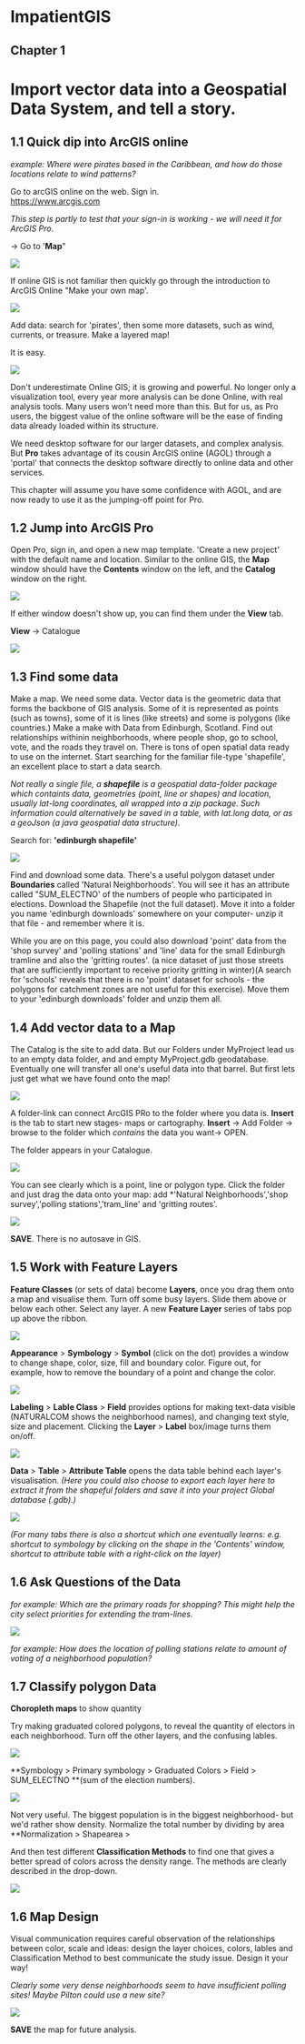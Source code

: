 # ImpatientGIS

## Chapter 1
# Import vector data into a Geospatial Data System, and tell a story.

## 1.1 Quick dip into ArcGIS online

*example: Where were pirates based in the Caribbean, and how do those locations relate to wind patterns?* 

Go to arcGIS online on the web. Sign in.   
https://www.arcgis.com


*This step is partly to test that your sign-in is working - we will need it for ArcGIS Pro.* 

-> Go to '**Map**" 


![](./SHOTS1/makeOwnMap.jpg)

If online GIS is not familiar then quickly go through the introduction to ArcGIS Online "Make your own map'.

![](./SHOTS1/1c_addData.jpg)

Add data: search for 'pirates', then some more datasets, such as wind, currents, or treasure.  Make a layered map!  

It is easy. 

![](./SHOTS1/pirates.jpg)

Don't underestimate Online GIS; it is growing and powerful.  No longer only a visualization tool, every year more analysis can be done Online, with real analysis tools.  Many users won't need more than this. But for us, as Pro users, the biggest value of the online software will be the ease of finding data already loaded within its structure.  

We need desktop software for our larger datasets, and complex analysis. But **Pro** takes advantage of its cousin ArcGIS online (AGOL) through a 'portal' that connects the desktop software directly to online data and other services. 

This chapter will assume you have some confidence with AGOL, and are now ready to use it as the jumping-off point for Pro. 


## 1.2 Jump into ArcGIS Pro

Open Pro, sign in, and open a new map template. 'Create a new project' with the default name and location. Similar to the online GIS, the **Map** window should have the **Contents** window on the left, and the **Catalog** window on the right.

![](./SHOTS1/1b_empty.jpg)

If either window doesn't show up, you can find them under the **View** tab.

**View** -> Catalogue

![](./SHOTS1/1b_catalogue.jpg)

## 1.3 Find some data

Make a map. We need some data.
Vector data is the geometric data that forms the backbone of GIS analysis. Some of it is represented as points (such as towns), some of it is lines (like streets) and some is polygons (like countries.)
Make a make with Data from Edinburgh, Scotland. Find out relationships withinin neighborhoods, where people shop, go to school, vote, and the roads they travel on.  There is tons of open spatial data ready to use on the internet. Start searching for the familiar file-type 'shapefile', an excellent place to start a data search. 

*Not really a single file, a **shapefile** is a geospatial data-folder package which containts data, geometries (point, line or shapes) and location, usually lat-long coordinates, all wrapped into a zip package. Such information could alternatively be saved in a table, with lat.long data, or as a geoJson (a java geospatial data structure)*.  

Search for:
**'edinburgh shapefile'**

![](SHOTS1/edinShape.png)

Find and download some data. There's a useful polygon dataset under **Boundaries** called 'Natural Neighborhoods'.  You will see it has an attribute called "SUM_ELECTNO' of the numbers of people who participated in elections.  Download the Shapefile (not the full dataset). Move it into a folder you name 'edinburgh downloads' somewhere on your computer- unzip it that file - and remember where it is.

While you are on this page, you could also download 'point' data from the 'shop survey' and 'polling stations' and 'line' data for the small Edinburgh tramline and also the 'gritting routes'. (a nice dataset of just those streets that are sufficiently important to receive priority gritting in winter)(A search for 'schools' reveals that there is no 'point' dataset for schools - the polygons for catchment zones are not useful for this exercise).  Move them to your 'edinburgh downloads' folder and unzip them all.  

## 1.4 Add vector data to a Map

The Catalog is the site to add data. But our Folders under MyProject lead us to an empty data folder, and and empty MyProject.gdb geodatabase.  Eventually one will transfer all one's useful data into that barrel. But first lets just get what we have found onto the map! 

![](SHOTS1/AddFOlder.png)

A folder-link can connect ArcGIS PRo to the folder where you data is. **Insert** is the tab to start new stages- maps or cartography. 
**Insert** -> Add Folder -> browse to the folder which *contains* the data you want-> OPEN. 

The folder appears in your Catalogue. 

![](SHOTS1/dataList.png)

You can see clearly which is a point, line or polygon type.
Click the folder and just drag the data onto your map: add *'Natural Neighborhoods','shop survey','polling stations','tram_line' and 'gritting routes'. 

![](SHOTS1/ScreenAdd.png)

**SAVE**. There is no autosave in GIS.

## 1.5 Work with Feature Layers

**Feature Classes** (or sets of data) become **Layers**, once you drag them onto a map and visualise them. Turn off some busy layers. Slide them above or below each other. Select any layer. A new **Feature Layer** series of tabs pop up above the ribbon. 

![](SHOTS1/FeatureLayer.png)

**Appearance** > **Symbology** > **Symbol** (click on the dot) provides a window to change shape, color, size, fill and boundary color. Figure out, for example, how to remove the boundary of a point and change the color.

![](SHOTS1/ChangeColor.png)


**Labeling** > **Lable Class** > **Field** provides options for making text-data visible (NATURALCOM shows the neighborhood names), and changing text style, size and placement. Clicking the **Layer** > **Label** box/image turns them on/off.

![](SHOTS1/AddLables.png)

**Data** > **Table** > **Attribute  Table** opens the data table behind each layer's visualisation. *(Here you could also choose to export each layer here to extract it from the shapeful folders and save it into your project Global database (.gdb).)*

![](SHOTS1/DataAttribute.png)

*(For many tabs there is also a shortcut which one eventually learns: e.g. shortcut to symbology by clicking on the shape in the 'Contents' window, shortcut to attribute table with a right-click on the layer)*

## 1.6 Ask Questions of the Data

*for example: Which are the primary roads for shopping?  This might help the city select priorities for extending the tram-lines.*

![](SHOTS1/TramLine.png)

*for example: How does the location of polling stations relate to amount of voting of a neighborhood population?*

## 1.7 Classify polygon Data

**Choropleth maps** to show quantity

Try making graduated colored polygons, to reveal the quantity of electors in each neighborhood. 
Turn off the other layers, and the confusing lables. 

![](SHOTS1/GraduatedColors.png)

**Symbology > Primary symbology > Graduated Colors > Field > SUM_ELECTNO **(sum of the election numbers).

![](SHOTS1/GraduatedColors2.png)

Not very useful. The biggest population is in the biggest neighborhood- but we'd rather show density.  Normalize the total number by dividing by area **Normalization > Shapearea >

And then test different **Classification Methods** to find one that gives a better spread of colors across the density range. The methods are clearly described in the drop-down. 

![](SHOTS1/ClassificationMethods.png)

## 1.6 Map Design

Visual communication requires careful observation of the relationships between color, scale and ideas: design the layer choices, colors, lables and Classification Method to best communicate the study issue.  Design it your way!

*Clearly some very dense neighborhoods seem to have insufficient polling sites!  Maybe Pilton could use a new site?*

![](SHOTS1/Pilton.png)

**SAVE** the map for future analysis.
